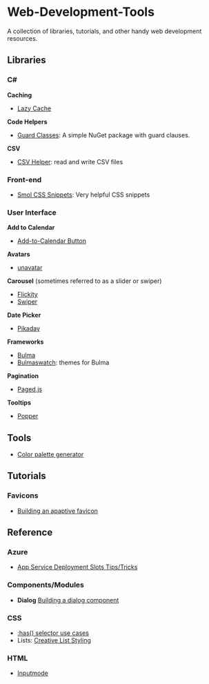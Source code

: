 
# Web-Development-Tools
A collection of libraries, tutorials, and other handy web development resources.

## Libraries

### C#
**Caching**
 - [Lazy Cache](https://github.com/alastairtree/LazyCache/releases/tag/2.4.0.174)

**Code Helpers**
- [Guard Classes](https://github.com/ardalis/GuardClauses): A simple NuGet package with guard clauses.

**CSV**
- [CSV Helper](https://joshclose.github.io/CsvHelper/): read and write CSV files

### Front-end
- [Smol CSS Snippets](https://github.com/5t3ph/smolcss): Very helpful CSS snippets

### User Interface

**Add to Calendar**
- [Add-to-Calendar Button](https://github.com/jekuer/add-to-calendar-button)

**Avatars**
- [unavatar](https://unavatar.now.sh/)

**Carousel** (sometimes referred to as a slider or swiper)
- [Flickity](https://flickity.metafizzy.co/)
- [Swiper](https://swiperjs.com)

**Date Picker**
- [Pikaday](https://github.com/Pikaday/Pikaday)

**Frameworks**
- [Bulma](https://bulma.io)
- [Bulmaswatch](https://jenil.github.io/bulmaswatch): themes for Bulma

**Pagination**
- [Paged.js](https://www.pagedjs.org/)

**Tooltips**
- [Popper](https://popper.js.org)

## Tools
- [Color palette generator](https://fffuel.co/pppalette)

## Tutorials
### Favicons
- [Building an apaptive favicon](https://web.dev/building-an-adaptive-favicon)


## Reference

### Azure
- [App Service Deployment Slots Tips/Tricks](https://ruslany.net/2019/06/azure-app-service-deployment-slots-tips-and-tricks/)

### Components/Modules
- **Dialog** [Building a dialog component](https://web.dev/building-a-dialog-component)

### CSS
- [:has() selector use cases](https://ishadeed.com/article/css-has-parent-selector)
- Lists: [Creative List Styling](https://web.dev/creative-list-styling)

### HTML
- [Inputmode](https://css-tricks.com/everything-you-ever-wanted-to-know-about-inputmode/)
